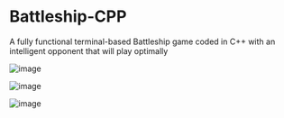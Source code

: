 # Battleship-CPP
A fully functional terminal-based Battleship game coded in C++ with an intelligent opponent that will play optimally

![image](https://github.com/user-attachments/assets/2f20b39d-15df-4e54-bda8-0ad983c21f4b)

![image](https://github.com/user-attachments/assets/d4b54b4c-69ab-4426-8534-de2623e001cd)

![image](https://github.com/user-attachments/assets/3a83686c-631c-49bb-81c4-3af9a94bd0f6)
